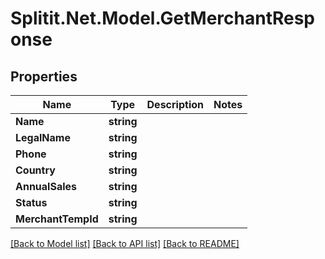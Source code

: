# Splitit.Net.Model.GetMerchantResponse

## Properties

Name | Type | Description | Notes
------------ | ------------- | ------------- | -------------
**Name** | **string** |  | 
**LegalName** | **string** |  | 
**Phone** | **string** |  | 
**Country** | **string** |  | 
**AnnualSales** | **string** |  | 
**Status** | **string** |  | 
**MerchantTempId** | **string** |  | 

[[Back to Model list]](../README.md#documentation-for-models) [[Back to API list]](../README.md#documentation-for-api-endpoints) [[Back to README]](../README.md)

